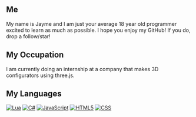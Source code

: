 ## Me
My name is Jayme and I am just your average 18 year old programmer excited to learn as much as possible. I hope you enjoy my GitHub! If you do, drop a follow/star!

## My Occupation
I am currently doing an internship at a company that makes 3D configurators using three.js.

## My Languages
[![Lua](https://img.shields.io/badge/lua-%232C2D72.svg?style=for-the-badge&logo=lua&logoColor=white)](https://bit.ly/Lua-JaymeFM)
[![C#](https://img.shields.io/badge/c%23-%23239120.svg?style=for-the-badge&logo=c-sharp&logoColor=white)](https://bit.ly/3Ie3NWJ)
[![JavaScript](https://img.shields.io/badge/javascript-%23323330.svg?style=for-the-badge&logo=javascript&logoColor=%23F7DF1E)](https://bit.ly/JavaScript-JaymeFM)
[![HTML5](https://img.shields.io/badge/html5-%23E34F26.svg?style=for-the-badge&logo=html5&logoColor=white)](http://bit.ly/3RNumW6)
[![CSS](https://img.shields.io/badge/css3-%231572B6.svg?style=for-the-badge&logo=css3&logoColor=whit)](http://bit.ly/3K0NKgm)
